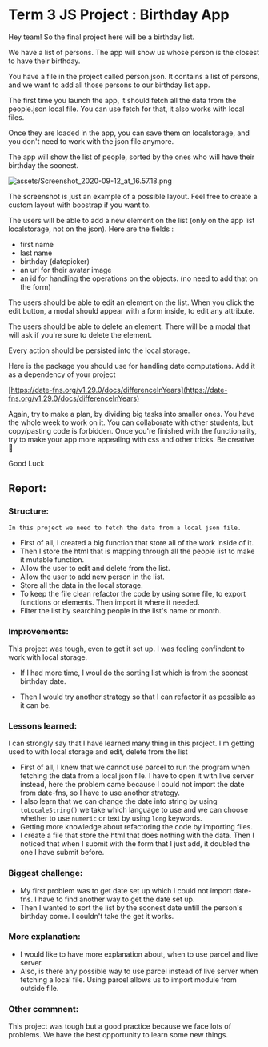 # Term 3 JS Project : Birthday App

Hey team! So the final project here will be a birthday list.

We have a list of persons. The app will show us whose person is the closest to have their birthday.

You have a file in the project called person.json. It contains a list of persons, and we want to add all those persons to our birthday list app.

The first time you launch the app, it should fetch all the data from the people.json local file. You can use fetch for that, it also works with local files.

Once they are loaded in the app, you can save them on localstorage, and you don't need to work with the json file anymore.

The app will show the list of people, sorted by the ones who will have their birthday the soonest.

![assets/Screenshot_2020-09-12_at_16.57.18.png](assets/Screenshot_2020-09-12_at_16.57.18.png)

The screenshot is just an example of a possible layout. Feel free to create a custom layout with boostrap if you want to.

The users will be able to add a new element on the list (only on the app list localstorage, not on the json). Here are the fields :

-   first name
-   last name
-   birthday (datepicker)
-   an url for their avatar image
-   an id for handling the operations on the objects. (no need to add that on the form)

The users should be able to edit an element on the list. When you click the edit button, a modal should appear with a form inside, to edit any attribute.

The users should be able to delete an element. There will be a modal that will ask if you're sure to delete the element.

Every action should be persisted into the local storage.

Here is the package you should use for handling date computations. Add it as a dependency of your project

[https://date-fns.org/v1.29.0/docs/differenceInYears](https://date-fns.org/v1.29.0/docs/differenceInYears)

Again, try to make a plan, by dividing big tasks into smaller ones.
You have the whole week to work on it. You can collaborate with other students, but copy/pasting code is forbidden.
Once you're finished with the functionality, try to make your app more appealing with css and other tricks.
Be creative 🎨

Good Luck


 ## Report: 

 ### Structure:
    In this project we need to fetch the data from a local json file.

 - First of all, I created a big function that store all of the work inside of it.
 - Then I store the html that is mapping through all the people list to make it mutable function.
 - Allow the user to edit and delete from the list.
 - Allow the user to add new person in the list.
 - Store all the data in the local storage.
 - To keep the file clean refactor the code by using some file, to export functions or elements. Then import it where it needed.
 - Filter the list by searching people in the list's name or month.

 ### Improvements: 

 This project was tough, even to get it set up. I was feeling confindent to work with local storage.

 - If I had more time, I woul do the sorting list which is from the soonest birthday date.
 
 - Then I would try another strategy so that I can refactor it as possible as it can be.

 ### Lessons learned: 

I can strongly say that I have learned many thing in this project. I'm getting used to with local storage and edit, delete from the list

 - First of all, I knew that we cannot use parcel to run the program when fetching the data from a local json file. I have to open it with live server instead, here the problem came because I could not import the date from date-fns, so I have to use another strategy.
 - I also learn that we can change the date into string by using `toLocaleString()` we take which language to use and we can choose whether to use `numeric` or text by using `long` keywords.
 - Getting more knowledge about refactoring the code by importing files.
 - I create a file that store the html that does nothing with the data. Then I noticed that when I submit with the form that I just add, it doubled the one I have submit before.

 ### Biggest challenge: 
 - My first problem was to get date set up which I could not import date-fns. I have to find another way to get the date set up.
 - Then I wanted to sort the list by the soonest date untill the person's birthday come. I couldn't take the get it works. 

 ### More explanation: 
 - I would like to have more explanation about, when to use parcel and live server.
 - Also, is there any possible way to use parcel instead of live server when fetching a local file. Using parcel allows us to import module from outside file.

 ### Other commnent: 
 This project was tough but a good practice because we face lots of problems. We have the best opportunity to learn some new things.